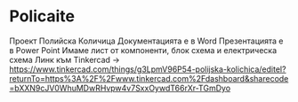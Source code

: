 # Policaite
Проект Полийска Количица
Документацията е в Word
Презентацията е в Power Point
Имаме лист от компоненти, блок схема и електрическа схема
Линк към Tinkercad -> https://www.tinkercad.com/things/g3LpmV96P54-polijska-kolichica/editel?returnTo=https%3A%2F%2Fwww.tinkercad.com%2Fdashboard&sharecode=bXXN9cJV0WhuMDwRHvpw4v7SxxOywdT66rXr-TGmDyo
